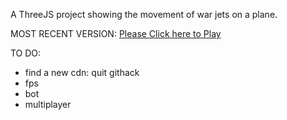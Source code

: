 A ThreeJS project showing the movement of war jets on a plane.

MOST RECENT VERSION: [Please Click here to Play](https://rawcdn.githack.com/alperenbutun/free-time-project/da98a6a/index.html)

TO DO: 
* find a new cdn: quit githack
* fps
* bot
* multiplayer
